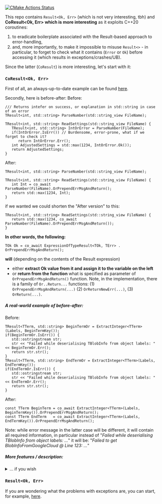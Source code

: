 [![CMake Actions Status](https://github.com/dimanne/result/workflows/CMake/badge.svg)](https://github.com/dimanne/result/actions)

This repo contains `Result<Ok, Err>` (which is not very interesting, tbh) and **CoResult<Ok, Err> which
is more interesting** as it exploits C++20 coroutines:
1. to eradicate boilerplate associated with the Result-based approach to error-handling,
2. and, more importantly, to make it impossible to misuse `Result<>` - in particular, to forget to
   check what it contains (`Error` or `Ok`) before accessing it (which results in exceptions/crashes/UB).

Since the latter (`CoResult`) is more interesting, let's start with it:

### `CoResult<Ok, Err>`

First of all, an always-up-to-date example can be found
[here](https://github.com/DimanNe/result/blob/master/examples/main.cpp).

Secondly, here is before-after:
Before:
```
/// Returns intefer on success, or explanation in std::string in case of an error
TResult<int, std::string> ParseNumber(std::string_view FileName);

TResult<int, std::string> ReadSettings(std::string_view FileName) {
   TResult<int, std::string> IntOrError = ParseNumber(FileName);
   if(IntOrError.IsErr()) // Burdensome, error-prone, what if we forget to check it?
      return IntOrError.Err();
   int AdjustedSettings = std::max(1234, IntOrError.Ok());
   return AdjustedSettings;
}
```

After:
```
TResult<int, std::string> ParseNumber(std::string_view FileName);

TResult<int, std::string> ReadSettings(std::string_view FileName) {
   int Int = co_await ParseNumber(FileName).OrPrependErrMsgAndReturn();
   return std::max(1234, Int);
}
```

if we wanted we could shorten the "After version" to this:
```
TResult<int, std::string> ReadSettings(std::string_view FileName) {
   return std::max(1234, co_await ParseNumber(FileName).OrPrependErrMsgAndReturn());
}
```


**In other words, the following:**
```
TOk Ok = co_await ExpressionOfTypeResult<TOk, TErr> . OrPrependErrMsgAndReturn();
```
**will** (depending on the contents of the Result expression)
* either **extract Ok value from it and assign it to the variable on the left**
* or **return from the function** what is specified as parameter of `OrPrependErrMsgAndReturn()` function.
  Note, in the implementation, there is a family of `Or..Return...` functions: (1) `OrPrependErrMsgAndReturn(...)`
  (2) `OrReturnNewErr(...)`, (3) `OrReturn(...)`.


##### A real-world example of before-after:
Before:
```
TResult<TTerm, std::string> BeginTermOr = ExtractInteger<TTerm>(Labels, BeginTermKey());
if(BeginTermOr.IsErr()) {
   std::ostringstream str;
   str << "Failed while deserialising TBlobInfo from object labels: " << BeginTermOr.Err();
   return str.str();
}
TResult<TTerm, std::string> EndTermOr = ExtractInteger<TTerm>(Labels, EndTermKey());
if(EndTermOr.IsErr()) {
   std::ostringstream str;
   str << "Failed while deserialising TBlobInfo from object labels: " << EndTermOr.Err();
   return str.str();
}
```

After:
```
const TTerm BeginTerm = co_await ExtractInteger<TTerm>(Labels, BeginTermKey()).OrPrependErrMsgAndReturn();
const TTerm EndTerm   = co_await ExtractInteger<TTerm>(Labels, EndTermKey()).OrPrependErrMsgAndReturn();
```
Note: while error message in the latter case will be different, it will contain all required information,
in particular instead of "*Failed while deserialising TBlobInfo from object labels: ...*" it will be:
"*Failed to get BlobInfoFromGoogleCloud @ Line 123: ...*"


##### More features / description:
<details><summary>... if you wish</summary><p>

[Here](https://github.com/DimanNe/scripts/tree/master/backup) is a real/larger project that uses `TCoResult<>`.


##### No redundant/temporary Result<void, TErr> variables
For `TResult<void, TErr>` you no longer need to create a variable that would hold the result (only
to append error explanation later):

Before:
```
// RenameResult is needed only because it holds Error (in case of error)
TResult<void, std::string> RenameResult = Rename(Old, New);
if(RenameResult.IsErr()) {
   std::string NewError = "Failed to rename from " + Old + " to " + New + " " + RenameResult.Err();
   return NewError;
}
```
After:
```
co_await Rename(Old, New).OrReturnNewErr([&](std::string &&Err) {
   return "Failed to rename from " + Old + " to " + New + " " + Err;
});
```

##### Known limitations
* The `co_await` approach works only when you want to **propagate error** by returning control-flow
  from a function to its caller. In other words, if you have a loop and want to accumulate/remember
  all errors (and use `continue`) you need to do it in the "normal" way.
* If you use `co_await`, and later in your function you want to `return`, you have to
  use `co_return` instead.

##### What if I forget to call co_await?
You will not, struct returned by `Or...Return...` functions is marked with `[[nodiscard]]` attribute,
so you will get (at least) a compiler warning.

##### What if I assign temporary Result to an (lvalue) reference?
In this case:
```
TCoResult<std::string, int> DoSomething();
TCoResult<std::string, int> GetSomething() {
   std::string & DANGLING_REFERENCE = co_await DoSomething().OrReturn(42);
}
```
you will get a compiler error.
[Commit](https://github.com/DimanNe/result/commit/171318571ed08930a339170746f670589da99b35) with the feature.


</p></details>


### `Result<Ok, Err>`

If you are wondering what the problems with exceptions are, you can start, for example,
[here](https://www.reddit.com/r/cpp/comments/cliw5j/should_not_exceptions_be_finally_deprecated/).


